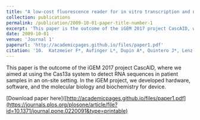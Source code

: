 ```yaml
---
title: "A low-cost fluorescence reader for in vitro transcription and nucleic acid detection with Cas13a"
collection: publications
permalink: /publication/2009-10-01-paper-title-number-1
excerpt: 'This paper is the outcome of the iGEM 2017 project CascAID, where we aimed at using the Cas13a system to detect RNA sequences in patient samples in an on-site setting. In the iGEM project, we developed hardware, software, and the molecular biology and biochemistry for device. '
date: 2009-10-01
venue: 'Journal 1'
paperurl: 'http://academicpages.github.io/files/paper1.pdf'
citation: '10.	Katzmeier F*, Aufinger L*, Dupin A*, Quintero J*, Lenz M, Bauer L, Klumpe S, Sherpa D, Durr B, Honemann M, Styazhkin I, Simmel FC# and Heymann M# '
---
```


This paper is the outcome of the iGEM 2017 project CascAID, where we aimed at using the Cas13a system to detect RNA sequences in patient samples in an on-site setting. In the iGEM project, we developed hardware, software, and the molecular biology and biochemistry for device.

[Download paper here]([http://academicpages.github.io/files/paper1.pdf](https://journals.plos.org/plosone/article/file?id=10.1371/journal.pone.0220091&type=printable)

